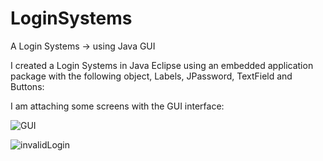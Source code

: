 # LoginSystems
A Login Systems -> using Java GUI


I created a Login Systems in Java Eclipse using an embedded application package with the following object, Labels, JPassword, TextField and Buttons:


I am attaching some screens with the GUI interface:

![GUI](https://user-images.githubusercontent.com/72825756/127743034-4ba2385a-e4e2-4d87-969d-aad07505b851.JPG)


![invalidLogin](https://user-images.githubusercontent.com/72825756/127743036-9414b758-8366-4fd0-9fbe-f7e6c656c7c9.JPG)
